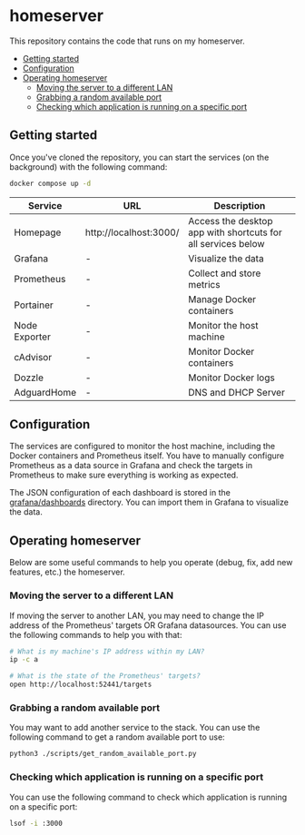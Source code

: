# homeserver <!-- omit in toc -->

This repository contains the code that runs on my homeserver.

- [Getting started](#getting-started)
- [Configuration](#configuration)
- [Operating homeserver](#operating-homeserver)
  - [Moving the server to a different LAN](#moving-the-server-to-a-different-lan)
  - [Grabbing a random available port](#grabbing-a-random-available-port)
  - [Checking which application is running on a specific port](#checking-which-application-is-running-on-a-specific-port)

## Getting started

Once you've cloned the repository, you can start the services (on the background) with the following command:

```bash
docker compose up -d
```

| Service       | URL                    | Description                                                  |
| ------------- | ---------------------- | ------------------------------------------------------------ |
| Homepage      | http://localhost:3000/ | Access the desktop app with shortcuts for all services below |
| Grafana       | -                      | Visualize the data                                           |
| Prometheus    | -                      | Collect and store metrics                                    |
| Portainer     | -                      | Manage Docker containers                                     |
| Node Exporter | -                      | Monitor the host machine                                     |
| cAdvisor      | -                      | Monitor Docker containers                                    |
| Dozzle        | -                      | Monitor Docker logs                                          |
| AdguardHome   | -                      | DNS and DHCP Server                                          |

## Configuration

The services are configured to monitor the host machine, including the Docker containers and Prometheus itself. You have to manually configure Prometheus as a data source in Grafana and check the targets in Prometheus to make sure everything is working as expected.

The JSON configuration of each dashboard is stored in the [grafana/dashboards](./grafana/dashboards/) directory. You can import them in Grafana to visualize the data.

## Operating homeserver

Below are some useful commands to help you operate (debug, fix, add new features, etc.) the homeserver.

### Moving the server to a different LAN

If moving the server to another LAN, you may need to change the IP address of the Prometheus' targets OR Grafana datasources. You can use the following commands to help you with that:

```bash
# What is my machine's IP address within my LAN?
ip -c a
```

```bash
# What is the state of the Prometheus' targets?
open http://localhost:52441/targets
```

### Grabbing a random available port

You may want to add another service to the stack. You can use the following command to get a random available port to use:

```bash
python3 ./scripts/get_random_available_port.py
```

### Checking which application is running on a specific port

You can use the following command to check which application is running on a specific port:

```bash
lsof -i :3000
```